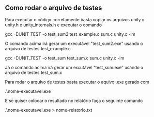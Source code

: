 ## Como rodar o arquivo de testes

Para executar o código corretamente basta copiar os arquivos unity.c unity.h e unity_internals.h e executar o comando

gcc -DUNIT_TEST -o test_sum2 test_example.c sum.c unity.c -lm

O comando acima irá gerar um executável "test_sum2.exe" usando o arquivo de testes test_example.c

gcc -DUNIT_TEST -o test_sum test_sum.c sum.c unity.c -lm

Já o comando acima irá gerar um excutável "test_sum.exe" usando o arquivo de testes test_sum.c

Para rodar o arquivo de testes basta executar o aquivo .exe gerado com

.\nome-executavel.exe

E se quiser colocar o resultado no relatório faça o seguinte comando

.\nome-executavel.exe > nome-relatorio.txt